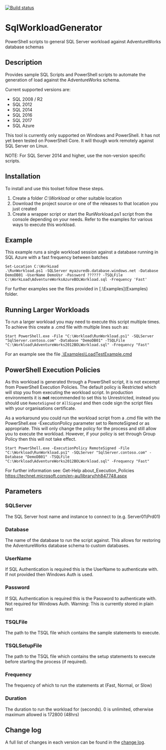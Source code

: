 [![Build status](https://ci.appveyor.com/api/projects/status/54s91yyoc7n70ceh/branch/master?svg=true)](https://ci.appveyor.com/project/Matticusau/sqlworkloadgenerator/branch/master)

# SqlWorkloadGenerator
PowerShell scripts to general SQL Server workload against AdventureWorks database schemas

## Description
Provides sample SQL Scripts and PowerShell scripts to automate the generation of load against the AdventureWorks schema.

Current supported versions are:
- SQL 2008 / R2
- SQL 2012
- SQL 2014
- SQL 2016
- SQL 2017
- SQL Azure

This tool is currently only supported on Windows and PowerShell. It has not yet been tested on PowerShell Core. It will though work remotely against SQL Server on Linux.

NOTE: For SQL Server 2014 and higher, use the non-version specific scripts.

## Installation
To install and use this toolset follow these steps.
1. Create a folder *C:\Workload* or other suitable location
2. Download the project source or one of the releases to that location you just created
3. Create a wrapper script or start the RunWorkload.ps1 script from the console depending on your needs. Refer to the examples for various ways to execute this workload.

## Example

This example runs a single workload session against a database running in SQL Azure with a fast frequency between batches

```
Set-Location C:\WorkLoad 
.\RunWorkload.ps1 -SQLServer myazuredb.database.windows.net -Database DemoDB01 -UserName DemoUsr -Password ?????? -TSQLFile C:\WorkLoad\AdventureWorksAzureBOLWorkload.sql -Frequency 'Fast'
```

For further examples see the files provided in [.\Examples](Examples\) folder.

## Running Larger Workloads

To run a larger workload you may need to execute this script multiple times. To achieve this create a .cmd file with multiple lines such as:
```
Start PowerShell.exe -File "C:\Workload\RunWorkload.ps1" -SQLServer "SqlServer.contoso.com" -Database "DemoDB01" -TSQLFile "C:\Workload\AdventureWorks2012BOLWorkload.sql" -Frequency "Fast"
```

For an example see the file [.\Examples\LoadTestExample.cmd](Examples\LoadTestExample.cmd)

## PowerShell Execution Policies

As this workload is generated through a PowerShell script, it is not excempt from PowerShell Execution Policies. The default policy is Restricted which will stop you from executing the workload script. In production environments it is **not** recommended to set this to Unrestricted, instead you should use `RemoteSigned` or `AllSigned` and then code sign the script files with your organisations certificate.

As a workaround you could run the workload script from a .cmd file with the PowerShell.exe -ExecutionPolicy parameter set to RemoteSigned or as appropriate. This will only change the policy for the process and still allow you to execute the workload. However, if your policy is set through Group Policy then this will not take effect.
```
Start PowerShell.exe -ExecutionPolicy RemoteSigned -File "C:\Workload\RunWorkload.ps1" -SQLServer "SqlServer.contoso.com" -Database "DemoDB01" -TSQLFile "C:\Workload\AdventureWorks2012BOLWorkload.sql" -Frequency "Fast"
```
For further information see:
Get-Help about_Execution_Policies
https://technet.microsoft.com/en-au/library/hh847748.aspx  

## Parameters

### SQLServer
The SQL Server host name and instance to connect to (e.g. Server01\Prd01)

### Database
The name of the database to run the script against. This allows for restoring the AdventureWorks database schema to custom databases.

### UserName
If SQL Authentication is required this is the UserName to authenticate with. If not provided then Windows Auth is used.

### Password
If SQL Authentication is required this is the Password to authenticate with. Not required for Windows Auth.
Warning: This is currently stored in plain text

### TSQLFile
The path to the TSQL file which contains the sample statements to execute.

### TSQLSetupFile
The path to the TSQL file which contains the setup statements to execute before starting the process (if required).

### Frequency
The frequency of which to run the statements at (Fast, Normal, or Slow)

### Duration
The duration to run the workload for (seconds). 0 is unlimited, otherwise maximum allowed is 172800 (48hrs) 

## Change log
A full list of changes in each version can be found in the [change log](CHANGELOG.md).

